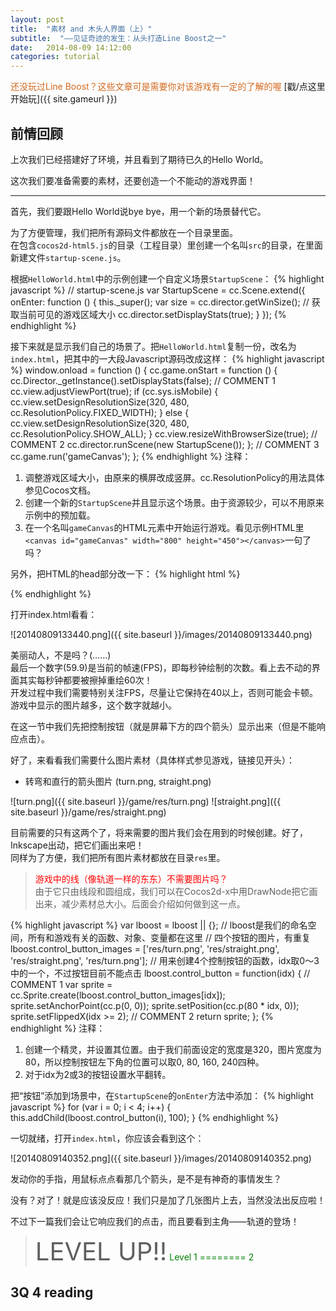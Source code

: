 ```yaml
---
layout: post
title:  "素材 and 木头人界面（上）"
subtitle:  "——见证奇迹的发生：从头打造Line Boost之一"
date:   2014-08-09 14:12:00
categories: tutorial
---
```


<span style='color:chocolate'>还没玩过Line Boost？这些文章可是需要你对该游戏有一定的了解的喔</span>
[戳/点这里开始玩]({{ site.gameurl }})

前情回顾
---
上次我们已经搭建好了环境，并且看到了期待已久的Hello World。

这次我们要准备需要的素材，还要创造一个不能动的游戏界面！

---

首先，我们要跟Hello World说bye bye，用一个新的场景替代它。

为了方便管理，我们把所有源码文件都放在一个目录里面。<br>
在包含`cocos2d-html5.js`的目录（工程目录）里创建一个名叫`src`的目录，在里面新建文件`startup-scene.js`。

根据`HelloWorld.html`中的示例创建一个自定义场景`StartupScene`：
{% highlight javascript %}
// startup-scene.js
var StartupScene = cc.Scene.extend({
    onEnter: function () {
        this._super();
        var size = cc.director.getWinSize();    // 获取当前可见的游戏区域大小
        cc.director.setDisplayStats(true);
    }
});
{% endhighlight %}

接下来就是显示我们自己的场景了。把`HelloWorld.html`复制一份，改名为`index.html`，把其中的一大段Javascript源码改成这样：
{% highlight javascript %}
window.onload = function () {
    cc.game.onStart = function () {
        cc.Director._getInstance().setDisplayStats(false);
        // COMMENT 1
        cc.view.adjustViewPort(true);
        if (cc.sys.isMobile) {
            cc.view.setDesignResolutionSize(320, 480, cc.ResolutionPolicy.FIXED_WIDTH);
        } else {
            cc.view.setDesignResolutionSize(320, 480, cc.ResolutionPolicy.SHOW_ALL);
        }
        cc.view.resizeWithBrowserSize(true);
        // COMMENT 2
        cc.director.runScene(new StartupScene());
    };
    // COMMENT 3
    cc.game.run('gameCanvas');
};
{% endhighlight %}
注释：<br>
1. 调整游戏区域大小，由原来的横屏改成竖屏。cc.ResolutionPolicy的用法具体参见Cocos文档。<br>
2. 创建一个新的`StartupScene`并且显示这个场景。由于资源较少，可以不用原来示例中的预加载。<br>
3. 在一个名叫`gameCanvas`的HTML元素中开始运行游戏。看见示例HTML里`<canvas id="gameCanvas" width="800" height="450"></canvas>`一句了吗？

另外，把HTML的head部分改一下：
{% highlight html %}
<head>
    <!-- 游戏中含有中文字符，所以要用UTF-8这一类编码，不能用不能用默认 -->
    <meta charset='utf-8'>
    <title>Line Boost</title>
    <script type="text/javascript" src="cocos2d-html5.js"></script>
    <script type="text/javascript" src="src/startup-scene.js"></script>
</head>
{% endhighlight %}

打开index.html看看：

![20140809133440.png]({{ site.baseurl }}/images/20140809133440.png)

美丽动人，不是吗？(……)<br>
最后一个数字(59.9)是当前的帧速(FPS)，即每秒钟绘制的次数。看上去不动的界面其实每秒钟都要被擦掉重绘60次！<br>
开发过程中我们需要特别关注FPS，尽量让它保持在40以上，否则可能会卡顿。<br>
游戏中显示的图片越多，这个数字就越小。

在这一节中我们先把控制按钮（就是屏幕下方的四个箭头）显示出来（但是不能响应点击）。

好了，来看看我们需要什么图片素材（具体样式参见游戏，链接见开头）：

* 转弯和直行的箭头图片 (turn.png, straight.png)

![turn.png]({{ site.baseurl }}/game/res/turn.png)
![straight.png]({{ site.baseurl }}/game/res/straight.png)

目前需要的只有这两个了，将来需要的图片我们会在用到的时候创建。好了，Inkscape出动，把它们画出来吧！<br>
同样为了方便，我们把所有图片素材都放在目录`res`里。

> <span style='color:red'>游戏中的线（像轨道一样的东东）不需要图片吗？</span><br>
> 由于它只由线段和圆组成，我们可以在Cocos2d-x中用DrawNode把它画出来，减少素材总大小。后面会介绍如何做到这一点。

{% highlight javascript %}
var lboost = lboost || {};  // lboost是我们的命名空间，所有和游戏有关的函数、对象、变量都在这里
// 四个按钮的图片，有重复
lboost.control_button_images = ['res/turn.png', 'res/straight.png', 'res/straight.png', 'res/turn.png'];
// 用来创建4个控制按钮的函数，idx取0～3中的一个，不过按钮目前不能点击
lboost.control_button = function(idx) {
    // COMMENT 1
    var sprite = cc.Sprite.create(lboost.control_button_images[idx]);
    sprite.setAnchorPoint(cc.p(0, 0));
    sprite.setPosition(cc.p(80 * idx, 0));
    sprite.setFlippedX(idx >= 2);   // COMMENT 2
    return sprite;
};
{% endhighlight %}
注释：<br>
1. 创建一个精灵，并设置其位置。由于我们前面设定的宽度是320，图片宽度为80，所以控制按钮左下角的位置可以取0, 80, 160, 240四种。<br>
2. 对于idx为2或3的按钮设置水平翻转。

把“按钮”添加到场景中，在`StartupScene`的`onEnter`方法中添加：
{% highlight javascript %}
for (var i = 0; i < 4; i++) {
    this.addChild(lboost.control_button(i), 100);
}
{% endhighlight %}

一切就绪，打开`index.html`，你应该会看到这个：

![20140809140352.png]({{ site.baseurl }}/images/20140809140352.png)

发动你的手指，用鼠标点点看那几个箭头，是不是有神奇的事情发生？

没有？对了！就是应该没反应！我们只是加了几张图片上去，当然没法出反应啦！

不过下一篇我们会让它响应我们的点击，而且要看到主角——轨道的登场！

> <font style='font-size:40px'>LEVEL UP!!</font>
> <span style='color:green'>Level 1 ======== 2</span>

3Q 4 reading
---
